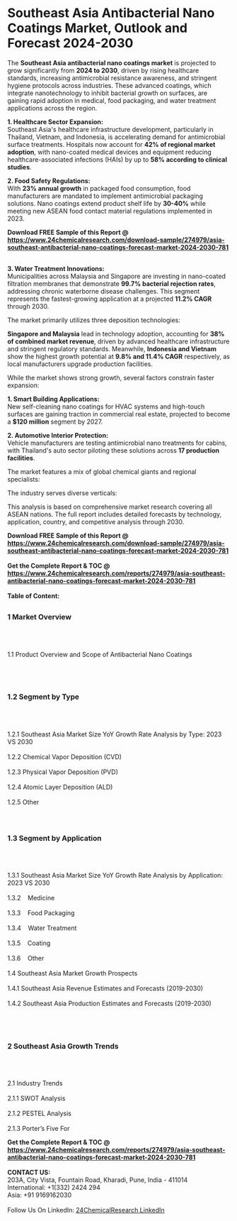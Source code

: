 <h1>Southeast Asia Antibacterial Nano Coatings Market, Outlook and Forecast 2024-2030</h1><p>The <strong>Southeast Asia antibacterial nano coatings market</strong> is projected to grow significantly from <strong>2024 to 2030</strong>, driven by rising healthcare standards, increasing antimicrobial resistance awareness, and stringent hygiene protocols across industries. These advanced coatings, which integrate nanotechnology to inhibit bacterial growth on surfaces, are gaining rapid adoption in medical, food packaging, and water treatment applications across the region.</p><p><strong>1. Healthcare Sector Expansion:</strong><br>
Southeast Asia's healthcare infrastructure development, particularly in Thailand, Vietnam, and Indonesia, is accelerating demand for antimicrobial surface treatments. Hospitals now account for <strong>42% of regional market adoption</strong>, with nano-coated medical devices and equipment reducing healthcare-associated infections (HAIs) by up to <strong>58% according to clinical studies</strong>.</p><p><strong>2. Food Safety Regulations:</strong><br>
With <strong>23% annual growth</strong> in packaged food consumption, food manufacturers are mandated to implement antimicrobial packaging solutions. Nano coatings extend product shelf life by <strong>30-40%</strong> while meeting new ASEAN food contact material regulations implemented in 2023.</p><div><b>Download FREE Sample of this Report @ 
            <a href="https://www.24chemicalresearch.com/download-sample/274979/asia-southeast-antibacterial-nano-coatings-forecast-market-2024-2030-781">
            https://www.24chemicalresearch.com/download-sample/274979/asia-southeast-antibacterial-nano-coatings-forecast-market-2024-2030-781</a></b></div><br><p><strong>3. Water Treatment Innovations:</strong><br>
Municipalities across Malaysia and Singapore are investing in nano-coated filtration membranes that demonstrate <strong>99.7% bacterial rejection rates</strong>, addressing chronic waterborne disease challenges. This segment represents the fastest-growing application at a projected <strong>11.2% CAGR</strong> through 2030.</p><p>The market primarily utilizes three deposition technologies:</p><p><strong>Singapore and Malaysia</strong> lead in technology adoption, accounting for <strong>38% of combined market revenue</strong>, driven by advanced healthcare infrastructure and stringent regulatory standards. Meanwhile, <strong>Indonesia and Vietnam</strong> show the highest growth potential at <strong>9.8% and 11.4% CAGR</strong> respectively, as local manufacturers upgrade production facilities.</p><p>While the market shows strong growth, several factors constrain faster expansion:</p><p><strong>1. Smart Building Applications:</strong><br>
New self-cleaning nano coatings for HVAC systems and high-touch surfaces are gaining traction in commercial real estate, projected to become a <strong>$120 million</strong> segment by 2027.</p><p><strong>2. Automotive Interior Protection:</strong><br>
Vehicle manufacturers are testing antimicrobial nano treatments for cabins, with Thailand's auto sector piloting these solutions across <strong>17 production facilities</strong>.</p><p>The market features a mix of global chemical giants and regional specialists:</p><p>The industry serves diverse verticals:</p><p>This analysis is based on comprehensive market research covering all ASEAN nations. The full report includes detailed forecasts by technology, application, country, and competitive analysis through 2030.</p><div><b>Download FREE Sample of this Report @ 
            <a href="https://www.24chemicalresearch.com/download-sample/274979/asia-southeast-antibacterial-nano-coatings-forecast-market-2024-2030-781">
            https://www.24chemicalresearch.com/download-sample/274979/asia-southeast-antibacterial-nano-coatings-forecast-market-2024-2030-781</a></b></div><br><div><b>Get the Complete Report & TOC @ 
            <a href="https://www.24chemicalresearch.com/reports/274979/asia-southeast-antibacterial-nano-coatings-forecast-market-2024-2030-781">
            https://www.24chemicalresearch.com/reports/274979/asia-southeast-antibacterial-nano-coatings-forecast-market-2024-2030-781</a></b></div><br>
            <b>Table of Content:</b><p><h2><span style="font-size:16px"><strong>1 Market Overview&nbsp;&nbsp; &nbsp;</strong></span></h2><br />
<br />
<p>1.1 Product Overview and Scope of Antibacterial Nano Coatings&nbsp;</p><br />
<br />
<h2><strong><span style="font-size:16px">1.2 Segment by Type&nbsp;&nbsp; &nbsp;</span></strong></h2><br />
<br />
<p>1.2.1 Southeast Asia Market Size YoY Growth Rate Analysis by Type: 2023 VS 2030&nbsp;&nbsp; &nbsp;<br /><br />
1.2.2 Chemical Vapor Deposition (CVD)&nbsp;&nbsp; &nbsp;<br /><br />
1.2.3 Physical Vapor Deposition (PVD)<br /><br />
1.2.4 Atomic Layer Deposition (ALD)<br /><br />
1.2.5 Other<br /><br />
<br />
<h2><span style="font-size:16px"><strong>1.3 Segment by Application&nbsp;&nbsp;</strong></span></h2><br />
<br />
<p>1.3.1 Southeast Asia Market Size YoY Growth Rate Analysis by Application: 2023 VS 2030&nbsp;&nbsp; &nbsp;<br /><br />
1.3.2&nbsp;&nbsp; &nbsp;Medicine<br /><br />
1.3.3&nbsp;&nbsp; &nbsp;Food Packaging<br /><br />
1.3.4&nbsp;&nbsp; &nbsp;Water Treatment<br /><br />
1.3.5&nbsp;&nbsp; &nbsp;Coating<br /><br />
1.3.6&nbsp;&nbsp; &nbsp;Other<br /><br />
1.4 Southeast Asia Market Growth Prospects&nbsp;&nbsp; &nbsp;<br /><br />
1.4.1 Southeast Asia Revenue Estimates and Forecasts (2019-2030)&nbsp;&nbsp; &nbsp;<br /><br />
1.4.2 Southeast Asia Production Estimates and Forecasts (2019-2030)&nbsp;&nbsp;</p><br />
<br />
<h2><span style="font-size:16px"><strong>2 Southeast Asia Growth Trends&nbsp;&nbsp; &nbsp;</strong></span></h2><br />
<br />
<p>2.1 Industry Trends&nbsp;&nbsp; &nbsp;<br /><br />
2.1.1 SWOT Analysis&nbsp;&nbsp; &nbsp;<br /><br />
2.1.2 PESTEL Analysis&nbsp;&nbsp; &nbsp;<br /><br />
2.1.3 Porter&rsquo;s Five For</p><div><b>Get the Complete Report & TOC @ 
            <a href="https://www.24chemicalresearch.com/reports/274979/asia-southeast-antibacterial-nano-coatings-forecast-market-2024-2030-781">
            https://www.24chemicalresearch.com/reports/274979/asia-southeast-antibacterial-nano-coatings-forecast-market-2024-2030-781</a></b></div><br><b>CONTACT US:</b><br>
            203A, City Vista, Fountain Road, Kharadi, Pune, India - 411014<br>
            International: +1(332) 2424 294<br>
            Asia: +91 9169162030 <br><br>
            Follow Us On LinkedIn: <a href="https://www.linkedin.com/company/24chemicalresearch/">24ChemicalResearch LinkedIn</a>